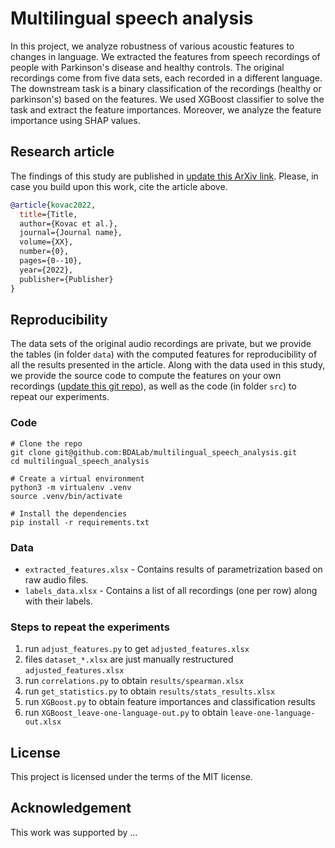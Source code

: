 # Multilingual speech analysis

In this project, we analyze robustness of various acoustic features to changes in language.
We extracted the features from speech recordings of people with Parkinson's disease and healthy controls.
The original recordings come from five data sets, each recorded in a different language.
The downstream task is a binary classification of the recordings (healthy or parkinson's) based on the features.
We used XGBoost classifier to solve the task and extract the feature importances.
Moreover, we analyze the feature importance using SHAP values.

## Research article

The findings of this study are published in [update this ArXiv link](https://arxiv.org).
Please, in case you build upon this work, cite the article above.

```bibtex
@article{kovac2022,
  title={Title,
  author={Kovac et al.},
  journal={Journal name},
  volume={XX},
  number={0},
  pages={0--10},
  year={2022},
  publisher={Publisher}
}
```

## Reproducibility

The data sets of the original audio recordings are private, but we provide the
tables (in folder `data`) with the computed features for reproducibility of
all the results presented in the article. Along with the data used in this study,
we provide the source code to compute the features on your own recordings
([update this git repo](https://github.com)), as well as the code (in folder
`src`) to repeat our experiments.

### Code

```
# Clone the repo
git clone git@github.com:BDALab/multilingual_speech_analysis.git
cd multilingual_speech_analysis

# Create a virtual environment
python3 -m virtualenv .venv
source .venv/bin/activate

# Install the dependencies
pip install -r requirements.txt
```

### Data

* `extracted_features.xlsx`
  \- Contains results of parametrization based on raw audio files.
* `labels_data.xlsx`
  \- Contains a list of all recordings (one per row) along with their labels.

### Steps to repeat the experiments

1. run `adjust_features.py` to get `adjusted_features.xlsx`
2. files `dataset_*.xlsx` are just manually restructured `adjusted_features.xlsx`
3. run `correlations.py` to obtain `results/spearman.xlsx`
4. run `get_statistics.py` to obtain `results/stats_results.xlsx`
5. run `XGBoost.py` to obtain feature importances and classification results
6. run `XGBoost_leave-one-language-out.py` to obtain `leave-one-language-out.xlsx`


## License
This project is licensed under the terms of the MIT license.

## Acknowledgement

This work was supported by ...
